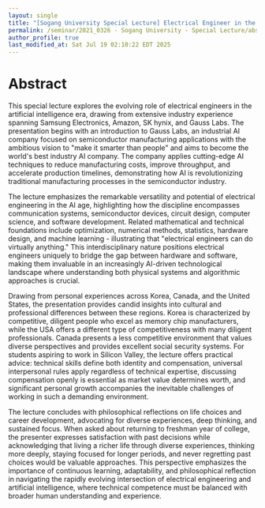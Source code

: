 ```yaml
---
layout: single
title: "[Sogang University Special Lecture] Electrical Engineer in the age of AI"
permalink: /seminar/2021_0326 - Sogang University - Special Lecture/abstract
author_profile: true
last_modified_at: Sat Jul 19 02:10:22 EDT 2025
---
```


# Abstract

This special lecture explores the evolving role of electrical engineers in the artificial intelligence era, drawing from extensive industry experience spanning Samsung Electronics, Amazon, SK hynix, and Gauss Labs. The presentation begins with an introduction to Gauss Labs, an industrial AI company focused on semiconductor manufacturing applications with the ambitious vision to "make it smarter than people" and aims to become the world's best industry AI company. The company applies cutting-edge AI techniques to reduce manufacturing costs, improve throughput, and accelerate production timelines, demonstrating how AI is revolutionizing traditional manufacturing processes in the semiconductor industry.

The lecture emphasizes the remarkable versatility and potential of electrical engineering in the AI age, highlighting how the discipline encompasses communication systems, semiconductor devices, circuit design, computer science, and software development. Related mathematical and technical foundations include optimization, numerical methods, statistics, hardware design, and machine learning - illustrating that "electrical engineers can do virtually anything." This interdisciplinary nature positions electrical engineers uniquely to bridge the gap between hardware and software, making them invaluable in an increasingly AI-driven technological landscape where understanding both physical systems and algorithmic approaches is crucial.

Drawing from personal experiences across Korea, Canada, and the United States, the presentation provides candid insights into cultural and professional differences between these regions. Korea is characterized by competitive, diligent people who excel as memory chip manufacturers, while the USA offers a different type of competitiveness with many diligent professionals. Canada presents a less competitive environment that values diverse perspectives and provides excellent social security systems. For students aspiring to work in Silicon Valley, the lecture offers practical advice: technical skills define both identity and compensation, universal interpersonal rules apply regardless of technical expertise, discussing compensation openly is essential as market value determines worth, and significant personal growth accompanies the inevitable challenges of working in such a demanding environment.

The lecture concludes with philosophical reflections on life choices and career development, advocating for diverse experiences, deep thinking, and sustained focus. When asked about returning to freshman year of college, the presenter expresses satisfaction with past decisions while acknowledging that living a richer life through diverse experiences, thinking more deeply, staying focused for longer periods, and never regretting past choices would be valuable approaches. This perspective emphasizes the importance of continuous learning, adaptability, and philosophical reflection in navigating the rapidly evolving intersection of electrical engineering and artificial intelligence, where technical competence must be balanced with broader human understanding and experience.
